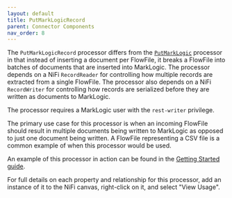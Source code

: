 ```yaml
---
layout: default
title: PutMarkLogicRecord
parent: Connector Components
nav_order: 8
---
```


The `PutMarkLogicRecord` processor differs from the [`PutMarkLogic`](put.md) processor in that instead of inserting 
a document per FlowFile, it breaks a FlowFile into batches of documents that are inserted into MarkLogic. The 
processor depends on a NiFi `RecordReader` for controlling how multiple records are extracted from a single 
FlowFile. The processor also depends on a NiFi `RecordWriter` for controlling how records are serialized before they 
are written as documents to MarkLogic.

The processor requires a MarkLogic user with the `rest-writer` privilege.

The primary use case for this processor is when an incoming FlowFile should result in multiple documents being 
written to MarkLogic as opposed to just one document being written. A FlowFile representing a CSV file is a common 
example of when this processor would be used. 

An example of this processor in action can be found in the [Getting Started guide](../getting-started.md).

For full details on each property and relationship for this processor, add an instance of it to the NiFi canvas,
right-click on it, and select "View Usage".
